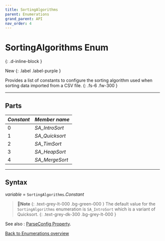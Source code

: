 ```yaml
---
title: SortingAlgorithms
parent: Enumerations
grand_parent: API
nav_order: 4
---
```


# SortingAlgorithms Enum
{: .d-inline-block }

New
{: .label .label-purple }

Provides a list of constants to configure the sorting algorithm used when sorting data imported from a CSV file.
{: .fs-6 .fw-300 }

---

## Parts

|**_Constant_**|**_Member name_**|
|:----------|:----------|
|0|*SA_IntroSort*|
|1|*SA_Quicksort*|
|2|*SA_TimSort*|
|3|*SA_HeapSort*|
|4|*SA_MergeSort*|

---

## Syntax

*variable* = `SortingAlgorithms`.*Constant*

>📝**Note**
>{: .text-grey-lt-000 .bg-green-000 }
>The default value for the `SortingAlgorithms` enumeration is `SA_IntroSort` which is a variant of Quicksort.
{: .text-grey-dk-300 .bg-grey-lt-000 }

See also
: [ParseConfig Property](https://ws-garcia.github.io/VBA-CSV-interface/api/methods/sort.html).

[Back to Enumerations overview](https://ws-garcia.github.io/VBA-CSV-interface/api/enumerations/)